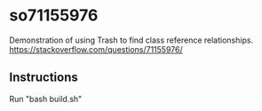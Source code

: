 # so71155976

Demonstration of using Trash to find class reference relationships.
https://stackoverflow.com/questions/71155976/

## Instructions

Run "bash build.sh"
